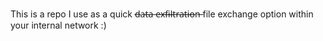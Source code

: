 This is a repo I use as a quick d̶a̶t̶a̶ e̶x̶f̶i̶l̶t̶r̶a̶t̶i̶o̶n̶  file exchange option within your internal network :)
